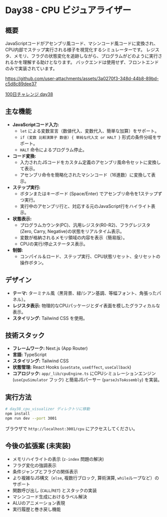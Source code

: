 # Day38 - CPU ビジュアライザー

## 概要

JavaScriptコードがアセンブリ風コード、マシンコード風コードに変換され、CPU内部でステップ実行される様子を視覚化するシミュレーターです。
レジスタ、メモリ、フラグの状態変化を追跡しながら、プログラムがどのように実行されるかを理解する助けとなります。
バックエンドは使用せず、フロントエンドのみで実装されています。

https://github.com/user-attachments/assets/3a0270f3-348d-44b8-89bd-c5d8c89dee37

[100日チャレンジ day38](https://zenn.dev/gin_nazo/scraps/4ca1014e82ea2e)

## 主な機能

-   **JavaScriptコード入力:**
    -   `let` による変数宣言（数値代入、変数代入、簡単な加算）をサポート。
    -   `if (変数 比較演算子 数値) { 単純な代入文 or HALT }` 形式の条件分岐をサポート。
    -   `HALT` 命令によるプログラム停止。
-   **コード変換:**
    -   入力されたJSコードをカスタム定義のアセンブリ風命令セットに変換して表示。
    -   アセンブリ命令を簡略化されたマシンコード（16進数）に変換して表示。
-   **ステップ実行:**
    -   ボタンまたはキーボード (Space/Enter) でアセンブリ命令を1ステップずつ実行。
    -   実行中のアセンブリ行と、対応する元のJavaScript行をハイライト表示。
-   **状態表示:**
    -   プログラムカウンタ(PC)、汎用レジスタ(R0-R2)、フラグレジスタ(Zero, Carry, Negative)の状態をリアルタイム表示。
    -   変数が格納されるメモリ領域の内容を表示（簡易版）。
    -   CPUの実行/停止ステータス表示。
-   **制御:**
    -   コンパイル＆ロード、ステップ実行、CPU状態リセット、全リセットの操作ボタン。

## デザイン

-   **テーマ:** ターミナル風（黒背景、緑/シアン基調、等幅フォント、角張ったパネル）。
-   **レジスタ表示:** 物理的なCPUパッケージとダイ表面を模したグラフィカルな表示。
-   **スタイリング:** Tailwind CSS を使用。

## 技術スタック

-   **フレームワーク:** Next.js (App Router)
-   **言語:** TypeScript
-   **スタイリング:** Tailwind CSS
-   **状態管理:** React Hooks (`useState`, `useEffect`, `useCallback`)
-   **コアロジック:** `app/_lib/cpuEngine.ts` にCPUシミュレーションエンジン (`useCpuSimulator` フック) と簡易JSパーサー (`parseJsToAssembly`) を実装。

## 実行方法

```bash
# day38_cpu_visualizer ディレクトリに移動
npm install
npm run dev --port 3001
```

ブラウザで `http://localhost:3001/cpu` にアクセスしてください。

## 今後の拡張案 (未実装)

-   メモリハイライトの表示 (`z-index` 問題の解決)
-   フラグ変化の強調表示
-   条件ジャンプとフラグの関係表示
-   より複雑なJS構文（`else`, 複数行ブロック, 算術演算, `while`ループなど）のサポート
-   関数呼び出し (`CALL`/`RET`) とスタックの実装
-   マシンコード生成におけるラベル解決
-   ALUのアニメーション表現
-   実行履歴と巻き戻し機能
